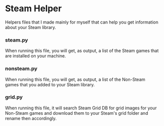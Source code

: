 # Steam Helper
Helpers files that I made mainly for myself that can help you get information about your Steam library.

### steam.py
When running this file, you will get, as output, a list of the Steam games that are installed on your machine.

### nonsteam.py
When running this file, you will get, as output, a list of the Non-Steam games that you added to your Steam library.

### grid.py
When running this file, it will search Steam Grid DB for grid images for your Non-Steam games and download them to your Steam's grid folder and rename then accordingly.